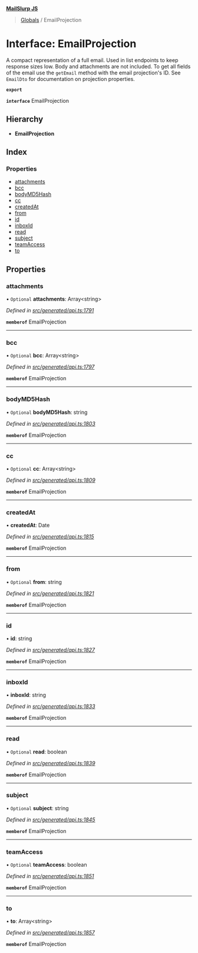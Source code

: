 **[MailSlurp JS](../README.md)**

> [Globals](../README.md) / EmailProjection

# Interface: EmailProjection

A compact representation of a full email. Used in list endpoints to keep response sizes low. Body and attachments are not included. To get all fields of the email use the `getEmail` method with the email projection's ID. See `EmailDto` for documentation on projection properties.

**`export`** 

**`interface`** EmailProjection

## Hierarchy

* **EmailProjection**

## Index

### Properties

* [attachments](emailprojection.md#attachments)
* [bcc](emailprojection.md#bcc)
* [bodyMD5Hash](emailprojection.md#bodymd5hash)
* [cc](emailprojection.md#cc)
* [createdAt](emailprojection.md#createdat)
* [from](emailprojection.md#from)
* [id](emailprojection.md#id)
* [inboxId](emailprojection.md#inboxid)
* [read](emailprojection.md#read)
* [subject](emailprojection.md#subject)
* [teamAccess](emailprojection.md#teamaccess)
* [to](emailprojection.md#to)

## Properties

### attachments

• `Optional` **attachments**: Array\<string>

*Defined in [src/generated/api.ts:1791](https://github.com/mailslurp/mailslurp-client/blob/aa918cc/src/generated/api.ts#L1791)*

**`memberof`** EmailProjection

___

### bcc

• `Optional` **bcc**: Array\<string>

*Defined in [src/generated/api.ts:1797](https://github.com/mailslurp/mailslurp-client/blob/aa918cc/src/generated/api.ts#L1797)*

**`memberof`** EmailProjection

___

### bodyMD5Hash

• `Optional` **bodyMD5Hash**: string

*Defined in [src/generated/api.ts:1803](https://github.com/mailslurp/mailslurp-client/blob/aa918cc/src/generated/api.ts#L1803)*

**`memberof`** EmailProjection

___

### cc

• `Optional` **cc**: Array\<string>

*Defined in [src/generated/api.ts:1809](https://github.com/mailslurp/mailslurp-client/blob/aa918cc/src/generated/api.ts#L1809)*

**`memberof`** EmailProjection

___

### createdAt

•  **createdAt**: Date

*Defined in [src/generated/api.ts:1815](https://github.com/mailslurp/mailslurp-client/blob/aa918cc/src/generated/api.ts#L1815)*

**`memberof`** EmailProjection

___

### from

• `Optional` **from**: string

*Defined in [src/generated/api.ts:1821](https://github.com/mailslurp/mailslurp-client/blob/aa918cc/src/generated/api.ts#L1821)*

**`memberof`** EmailProjection

___

### id

•  **id**: string

*Defined in [src/generated/api.ts:1827](https://github.com/mailslurp/mailslurp-client/blob/aa918cc/src/generated/api.ts#L1827)*

**`memberof`** EmailProjection

___

### inboxId

•  **inboxId**: string

*Defined in [src/generated/api.ts:1833](https://github.com/mailslurp/mailslurp-client/blob/aa918cc/src/generated/api.ts#L1833)*

**`memberof`** EmailProjection

___

### read

• `Optional` **read**: boolean

*Defined in [src/generated/api.ts:1839](https://github.com/mailslurp/mailslurp-client/blob/aa918cc/src/generated/api.ts#L1839)*

**`memberof`** EmailProjection

___

### subject

• `Optional` **subject**: string

*Defined in [src/generated/api.ts:1845](https://github.com/mailslurp/mailslurp-client/blob/aa918cc/src/generated/api.ts#L1845)*

**`memberof`** EmailProjection

___

### teamAccess

• `Optional` **teamAccess**: boolean

*Defined in [src/generated/api.ts:1851](https://github.com/mailslurp/mailslurp-client/blob/aa918cc/src/generated/api.ts#L1851)*

**`memberof`** EmailProjection

___

### to

•  **to**: Array\<string>

*Defined in [src/generated/api.ts:1857](https://github.com/mailslurp/mailslurp-client/blob/aa918cc/src/generated/api.ts#L1857)*

**`memberof`** EmailProjection
